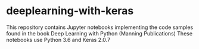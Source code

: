 # deeplearning-with-keras
This repository contains Jupyter notebooks implementing the code samples found in the book
Deep Learning with Python (Manning Publications)
These notebooks use Python 3.6 and Keras 2.0.7
